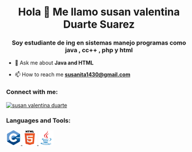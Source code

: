 <h1 align="center">Hola 👋 Me llamo susan valentina Duarte Suarez</h1>
<h3 align="center">Soy estudiante de ing en sistemas manejo programas como java , cc++ , php y html</h3>

- 💬 Ask me about **Java and HTML**

- 📫 How to reach me **susanita1430@gmail.com**

<h3 align="left">Connect with me:</h3>
<p align="left">
<a href="https://linkedin.com/in/susan valentina duarte" target="blank"><img align="center" src="https://raw.githubusercontent.com/rahuldkjain/github-profile-readme-generator/master/src/images/icons/Social/linked-in-alt.svg" alt="susan valentina duarte" height="30" width="40" /></a>
</p>

<h3 align="left">Languages and Tools:</h3>
<p align="left"> <a href="https://www.w3schools.com/cpp/" target="_blank" rel="noreferrer"> <img src="https://raw.githubusercontent.com/devicons/devicon/master/icons/cplusplus/cplusplus-original.svg" alt="cplusplus" width="40" height="40"/> </a> <a href="https://www.w3.org/html/" target="_blank" rel="noreferrer"> <img src="https://raw.githubusercontent.com/devicons/devicon/master/icons/html5/html5-original-wordmark.svg" alt="html5" width="40" height="40"/> </a> <a href="https://www.java.com" target="_blank" rel="noreferrer"> <img src="https://raw.githubusercontent.com/devicons/devicon/master/icons/java/java-original.svg" alt="java" width="40" height="40"/> </a> </p>
